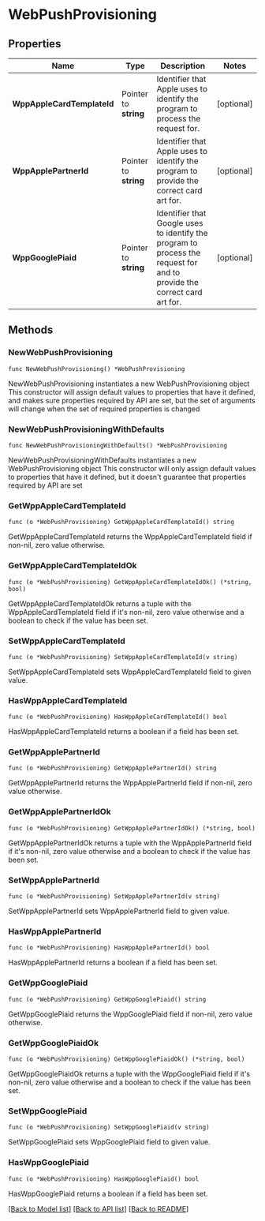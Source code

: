 # WebPushProvisioning

## Properties

Name | Type | Description | Notes
------------ | ------------- | ------------- | -------------
**WppAppleCardTemplateId** | Pointer to **string** | Identifier that Apple uses to identify the program to process the request for. | [optional] 
**WppApplePartnerId** | Pointer to **string** | Identifier that Apple uses to identify the program to provide the correct card art for. | [optional] 
**WppGooglePiaid** | Pointer to **string** | Identifier that Google uses to identify the program to process the request for and to provide the correct card art for. | [optional] 

## Methods

### NewWebPushProvisioning

`func NewWebPushProvisioning() *WebPushProvisioning`

NewWebPushProvisioning instantiates a new WebPushProvisioning object
This constructor will assign default values to properties that have it defined,
and makes sure properties required by API are set, but the set of arguments
will change when the set of required properties is changed

### NewWebPushProvisioningWithDefaults

`func NewWebPushProvisioningWithDefaults() *WebPushProvisioning`

NewWebPushProvisioningWithDefaults instantiates a new WebPushProvisioning object
This constructor will only assign default values to properties that have it defined,
but it doesn't guarantee that properties required by API are set

### GetWppAppleCardTemplateId

`func (o *WebPushProvisioning) GetWppAppleCardTemplateId() string`

GetWppAppleCardTemplateId returns the WppAppleCardTemplateId field if non-nil, zero value otherwise.

### GetWppAppleCardTemplateIdOk

`func (o *WebPushProvisioning) GetWppAppleCardTemplateIdOk() (*string, bool)`

GetWppAppleCardTemplateIdOk returns a tuple with the WppAppleCardTemplateId field if it's non-nil, zero value otherwise
and a boolean to check if the value has been set.

### SetWppAppleCardTemplateId

`func (o *WebPushProvisioning) SetWppAppleCardTemplateId(v string)`

SetWppAppleCardTemplateId sets WppAppleCardTemplateId field to given value.

### HasWppAppleCardTemplateId

`func (o *WebPushProvisioning) HasWppAppleCardTemplateId() bool`

HasWppAppleCardTemplateId returns a boolean if a field has been set.

### GetWppApplePartnerId

`func (o *WebPushProvisioning) GetWppApplePartnerId() string`

GetWppApplePartnerId returns the WppApplePartnerId field if non-nil, zero value otherwise.

### GetWppApplePartnerIdOk

`func (o *WebPushProvisioning) GetWppApplePartnerIdOk() (*string, bool)`

GetWppApplePartnerIdOk returns a tuple with the WppApplePartnerId field if it's non-nil, zero value otherwise
and a boolean to check if the value has been set.

### SetWppApplePartnerId

`func (o *WebPushProvisioning) SetWppApplePartnerId(v string)`

SetWppApplePartnerId sets WppApplePartnerId field to given value.

### HasWppApplePartnerId

`func (o *WebPushProvisioning) HasWppApplePartnerId() bool`

HasWppApplePartnerId returns a boolean if a field has been set.

### GetWppGooglePiaid

`func (o *WebPushProvisioning) GetWppGooglePiaid() string`

GetWppGooglePiaid returns the WppGooglePiaid field if non-nil, zero value otherwise.

### GetWppGooglePiaidOk

`func (o *WebPushProvisioning) GetWppGooglePiaidOk() (*string, bool)`

GetWppGooglePiaidOk returns a tuple with the WppGooglePiaid field if it's non-nil, zero value otherwise
and a boolean to check if the value has been set.

### SetWppGooglePiaid

`func (o *WebPushProvisioning) SetWppGooglePiaid(v string)`

SetWppGooglePiaid sets WppGooglePiaid field to given value.

### HasWppGooglePiaid

`func (o *WebPushProvisioning) HasWppGooglePiaid() bool`

HasWppGooglePiaid returns a boolean if a field has been set.


[[Back to Model list]](../README.md#documentation-for-models) [[Back to API list]](../README.md#documentation-for-api-endpoints) [[Back to README]](../README.md)


